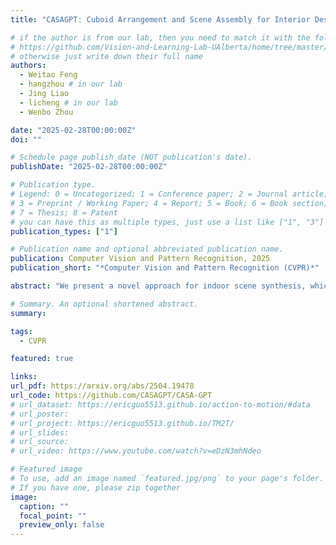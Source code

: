 ```yaml
---
title: "CASAGPT: Cuboid Arrangement and Scene Assembly for Interior Design"

# if the author is from our lab, then you need to match it with the folder name you can find here
# https://github.com/Vision-and-Learning-Lab-UAlberta/home/tree/master/content/authors
# otherwise just write down their full name
authors:
  - Weitao Feng
  - hangzhou # in our lab
  - Jing Liao
  - licheng # in our lab
  - Wenbo Zhou

date: "2025-02-28T00:00:00Z"
doi: ""

# Schedule page publish date (NOT publication's date).
publishDate: "2025-02-28T00:00:00Z"

# Publication type.
# Legend: 0 = Uncategorized; 1 = Conference paper; 2 = Journal article;
# 3 = Preprint / Working Paper; 4 = Report; 5 = Book; 6 = Book section;
# 7 = Thesis; 8 = Patent
# you can have this as multiple types, just use a list like ["1", "3"]
publication_types: ["1"]

# Publication name and optional abbreviated publication name.
publication: Computer Vision and Pattern Recognition, 2025
publication_short: "*Computer Vision and Pattern Recognition (CVPR)*"

abstract: "We present a novel approach for indoor scene synthesis, which learns to arrange decomposed cuboid primitives to represent 3D objects within a scene. Unlike conventional methods that use bounding boxes to determine the placement and scale of 3D objects, our approach leverages cuboids as a straightforward yet highly effective alternative for modeling objects. This allows for compact scene generation while minimizing object intersections. Our approach, coined CASAGPT for Cuboid Arrangement and Scene Assembly, employs an autoregressive model to sequentially arrange cuboids, producing physically plausible scenes. By applying rejection sampling during the fine-tuning stage to filter out scenes with object collisions, our model further reduces intersections and enhances scene quality. Additionally, we introduce a refined dataset, 3DFRONT-NC, which eliminates significant noise presented in the original dataset, 3D-FRONT. Extensive experiments on the 3D-FRONT dataset as well as our dataset demonstrate that our approach consistently outperforms the state-of-the-art methods, enhancing the realism of generated scenes, and providing a promising direction for 3D scene synthesis."

# Summary. An optional shortened abstract.
summary: 

tags:
  - CVPR

featured: true

links:
url_pdf: https://arxiv.org/abs/2504.19478
url_code: https://github.com/CASAGPT/CASA-GPT
# url_dataset: https://ericguo5513.github.io/action-to-motion/#data
# url_poster:
# url_project: https://ericguo5513.github.io/TM2T/
# url_slides:
# url_source:
# url_video: https://www.youtube.com/watch?v=eDzN3mhNdeo

# Featured image
# To use, add an image named `featured.jpg/png` to your page's folder.
# If you have one, please zip together
image:
  caption: ""
  focal_point: ""
  preview_only: false
---
```

